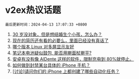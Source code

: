 # v2ex热议话题

`最后更新时间：2024-04-13 17:07:33 +0800`

1. [30 岁没对象，但是想结婚生个小孩，怎么办？](https://www.v2ex.com/t/1032017)
1. [现在的简历还有看的必要么，里面已经没有真话了](https://www.v2ex.com/t/1032019)
1. [哪个版本 Linux 对多屏显示友好](https://www.v2ex.com/t/1032112)
1. [笔记本电池疑似鼓包, 能否用擀面杖擀平?](https://www.v2ex.com/t/1032055)
1. [安卓有没有像 AlDente 这样的软件，限制充电到 80%就停止。](https://www.v2ex.com/t/1032060)
1. [如何做到封禁某台具体的 iPhone 手机？](https://www.v2ex.com/t/1032044)
1. [[讨论]请问你们的 iPhone 上都创建了哪些自动化任务？](https://www.v2ex.com/t/1032035)

